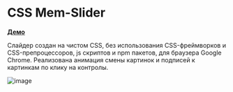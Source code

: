 # CSS Mem-Slider

**[Демо](https://kirsawka.github.io/cssMemSlider/cssMemSlider/)**

Слайдер создан на чистом CSS, без использования CSS-фреймворков и CSS-препроцессоров, js скриптов и npm пакетов, для браузера Google Chrome. 
Реализована анимация смены картинок и подписей к картинкам по клику на контролы.

![image](https://user-images.githubusercontent.com/83959481/190640790-84fcb8bc-0d9b-4ba9-93c9-7757bdbb77e6.png)

